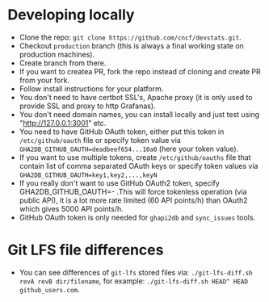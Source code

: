 # Developing locally

- Clone the repo: `git clone https://github.com/cncf/devstats.git`.
- Checkout `production` branch (this is always a final working state on production machines).
- Create branch from there.
- If you want to createa PR, fork the repo instead of cloning and create PR from your fork.
- Follow install instructions for your platform.
- You don't need to have certbot SSL's, Apache proxy (it is only used to provide SSL and proxy to http Grafanas).
- You don't need domain names, you can install locally and just test using "http://127.0.0.1:3001" etc.
- You need to have GitHub OAuth token, either put this token in `/etc/github/oauth` file or specify token value via `GHA2DB_GITHUB_OAUTH=deadbeef654...10a0` (here your token value).
- If you want to use multiple tokens, create `/etc/github/oauths` file that contain list of comma separated OAuth keys or specify token values via `GHA2DB_GITHUB_OAUTH=key1,key2,...,keyN`
- If you really don't want to use GitHub OAuth2 token, specify GHA2DB_GITHUB_OAUTH=- .This will force tokenless operation (via public API), it is a lot more rate limited (60 API points/h) than OAuth2 which gives 5000 API points/h.
- GitHub OAuth token is only needed for `ghapi2db` and `sync_issues` tools.

# Git LFS file differences

- You can see differences of `git-lfs` stored files via: `./git-lfs-diff.sh revA revB dir/filename`, for example: `./git-lfs-diff.sh HEAD^ HEAD github_users.com`.
